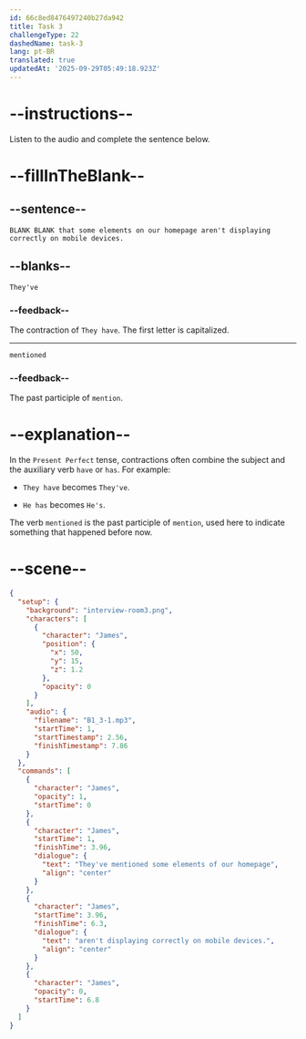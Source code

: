 ```yaml
---
id: 66c8ed8476497240b27da942
title: Task 3
challengeType: 22
dashedName: task-3
lang: pt-BR
translated: true
updatedAt: '2025-09-29T05:49:18.923Z'
---
```


<!-- (Audio) James: They've mentioned that some elements on our homepage aren't displaying correctly on mobile devices. -->

# --instructions--

Listen to the audio and complete the sentence below.

# --fillInTheBlank--

## --sentence--

`BLANK BLANK that some elements on our homepage aren't displaying correctly on mobile devices.`

## --blanks--

`They've`

### --feedback--

The contraction of `They have`. The first letter is capitalized.

---

`mentioned`

### --feedback--

The past participle of `mention`.

# --explanation--

In the `Present Perfect` tense, contractions often combine the subject and the auxiliary verb `have` or `has`. For example:

- `They have` becomes `They've`.

- `He has` becomes `He's`.

The verb `mentioned` is the past participle of `mention`, used here to indicate something that happened before now.

# --scene--

```json
{
  "setup": {
    "background": "interview-room3.png",
    "characters": [
      {
        "character": "James",
        "position": {
          "x": 50,
          "y": 15,
          "z": 1.2
        },
        "opacity": 0
      }
    ],
    "audio": {
      "filename": "B1_3-1.mp3",
      "startTime": 1,
      "startTimestamp": 2.56,
      "finishTimestamp": 7.86
    }
  },
  "commands": [
    {
      "character": "James",
      "opacity": 1,
      "startTime": 0
    },
    {
      "character": "James",
      "startTime": 1,
      "finishTime": 3.96,
      "dialogue": {
        "text": "They've mentioned some elements of our homepage",
        "align": "center"
      }
    },
    {
      "character": "James",
      "startTime": 3.96,
      "finishTime": 6.3,
      "dialogue": {
        "text": "aren't displaying correctly on mobile devices.",
        "align": "center"
      }
    },
    {
      "character": "James",
      "opacity": 0,
      "startTime": 6.8
    }
  ]
}
```

